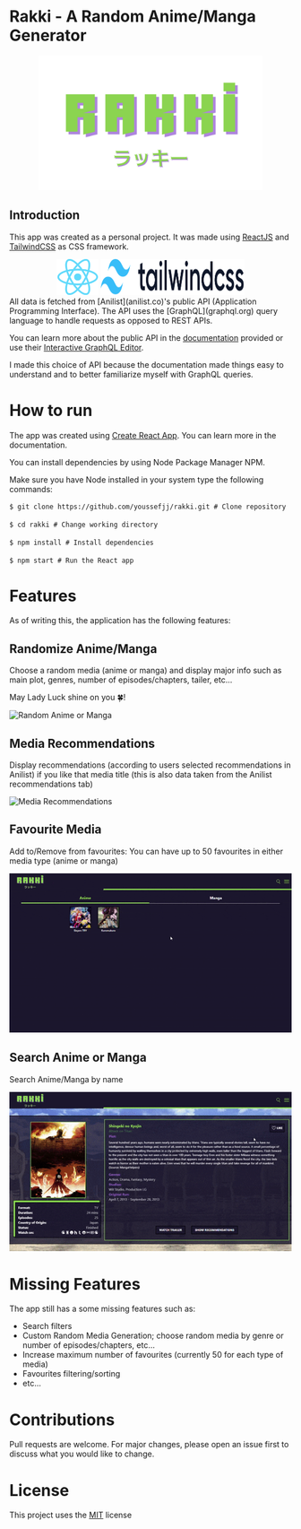 # Rakki - A Random Anime/Manga Generator

<div align="center">
<img src="./public/img/rakki-logo-green.svg" heigh="400px" width="400px"/>
</div>

## Introduction
This app was created as a personal project. It was made using [ReactJS](reactjs.org) and [TailwindCSS](tailwindcss.com) as CSS framework.
<div align=center>
<img src="./public/img/React-icon.svg.png"
height="64px"/>
<picture>
  <source media="(prefers-color-scheme: dark)" srcset="./public/img/tailwindcss-logotype-white.svg">
  <img 
    height="64px"
    width="256px"
    alt="TailwindCSS Logo'" src="./public/img/tailwindcss-logotype.svg">
</picture>
</div>
All data is fetched from [Anilist](anilist.co)'s public API (Application Programming Interface). The API uses the [GraphQL](graphql.org) query language to handle requests as opposed to REST APIs.

 You can learn more about the public API in the [documentation](https://anilist.gitbook.io/anilist-apiv2-docs/) provided or use their [Interactive GraphQL Editor](https://anilist.co/graphiql).

I made this choice of API because the documentation made things easy to understand and to better familiarize myself with GraphQL queries.

# How to run
The app was created using [Create React App](https://create-react-app.dev/). You can learn more in the documentation.

You can install dependencies by using Node Package Manager NPM. 

Make sure you have Node installed in your system type the following commands:

```console
$ git clone https://github.com/youssefjj/rakki.git # Clone repository

$ cd rakki # Change working directory

$ npm install # Install dependencies

$ npm start # Run the React app
``` 

# Features
As of writing this, the application has the following features:
## Randomize Anime/Manga
 Choose a random media (anime or manga) and display major info such as main plot, genres, number of episodes/chapters, tailer, etc... 

May Lady Luck shine on you 🍀!

![Random Anime or Manga](./public/img/video-1.gif)

## Media Recommendations 
Display recommendations (according to users selected recommendations in Anilist) if you like that media title (this is also data taken from the Anilist recommendations tab)

![Media Recommendations](./public/img/video-4.gif)

## Favourite Media
Add to/Remove from favourites: You can have up to 50 favourites in either media type (anime or manga)

![Favourites](./public/img/video-3.gif)

## Search Anime or Manga
Search Anime/Manga by name

![Search Anime or Manga](./public/img/video-2.gif)

# Missing Features
The app still has a some missing features such as:
- Search filters
- Custom Random Media Generation; choose random media by genre or number of episodes/chapters, etc...
- Increase maximum number of favourites (currently 50 for each type of media)
- Favourites filtering/sorting
- etc...
# Contributions
Pull requests are welcome. For major changes, please open an issue first to discuss what you would like to change.

# License
This project uses the [MIT](https://choosealicense.com/licenses/mit/) license